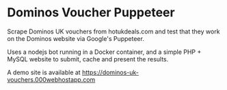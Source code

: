 # Dominos Voucher Puppeteer
Scrape Dominos UK vouchers from hotukdeals.com and test that they work on the Dominos website via
Google's Puppeteer.

Uses a nodejs bot running in a Docker container, and a simple PHP + MySQL website to submit, cache
and present the results.

A demo site is available at https://dominos-uk-vouchers.000webhostapp.com
